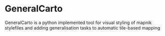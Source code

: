 GeneralCarto
============

GeneralCarto is a python implemented tool for visual styling of mapnik stylefiles and adding generalisation tasks to automatic tile-based mapping

